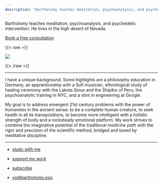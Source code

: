 ```yaml
---
description: "Bartholomy teaches meditation, psychoanalysis, and psychedelic intervention."
---
```


Bartholomy teaches meditation, psychoanalysis, and psychedelic intervention. He lives in the high desert of Nevada.

[Book a free consultation](https://www.bartholomy.ooo/consult)

{{< raw >}}

<img class="narrow" src="/jerk.jpg"/>

{{< /raw >}}

---

I have a unique background. Some highlights are a philosophy education in Germany, an apprenticeship with a Sufi musician, ethnological study of healing ceremony with the Lakota Sioux and the Shipibo of Peru, the psychoanalytic training in NYC, and a stint in engineering at Google.

My goal is to address emergent 21st century problems with the power of *humanitas* in the ancient sense: to be a complete human creature, to seek health in all its transpositions, to become more intelligent with a holistic strength of body and a rocksteady emotional platform. My work strives to combine the imaginative potential of the traditional *medicine path* with the rigor and precision of the scientific method, bridged and tuned by meditative discipline.

---

* [study with me](/study/)

* [support my work](/support/)

* [subscribe](/subscribe/)

* yo@bartholomy.ooo
